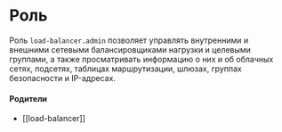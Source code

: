 # Роль

Роль `load-balancer.admin` позволяет управлять внутренними и внешними сетевыми балансировщиками нагрузки и целевыми группами, а также просматривать информацию о них и об облачных сетях, подсетях, таблицах маршрутизации, шлюзах, группах безопасности и IP-адресах.


#### Родители

- [[load-balancer]]
